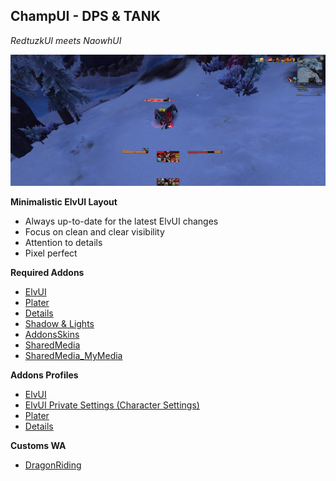 ## **ChampUI - DPS & TANK**

*RedtuzkUI meets NaowhUI*


![solo](screens/ChampUI_Solo.jpg?raw=true "Solo")

**Minimalistic ElvUI Layout** 

- Always up-to-date for the latest ElvUI changes  
- Focus on clean and clear visibility
- Attention to details
- Pixel perfect

**Required Addons**

 - [ElvUI](https://www.tukui.org/download.php?ui=elvui)
 - [Plater](https://www.curseforge.com/wow/addons/plater-nameplates)
 - [Details](https://www.curseforge.com/wow/addons/details)
 - [Shadow & Lights](https://www.curseforge.com/wow/addons/elvui-shadow-light)
 - [AddonsSkins](https://www.curseforge.com/wow/addons/addonskins)
 - [SharedMedia](https://www.curseforge.com/wow/addons/sharedmedia)
 - [SharedMedia_MyMedia](https://downgit.github.io/#/home?url=https://github.com/HectorMarcos/ChampUI/tree/master/_retail_)

**Addons Profiles**

 - [ElvUI](https://github.com/HectorMarcos/ChampUI/blob/master/profiles/elvui.txt)
 - [ElvUI Private Settings (Character Settings)](https://github.com/HectorMarcos/ChampUI/blob/master/profiles/elvui_private.txt)
 - [Plater](https://github.com/HectorMarcos/ChampUI/blob/master/profiles/plater.txt)
 - [Details](https://github.com/HectorMarcos/ChampUI/blob/master/profiles/details.txt)
 
 **Customs WA**
 
 - [DragonRiding](https://github.com/HectorMarcos/ChampUI/blob/master/wa/dragonriding.txt)
